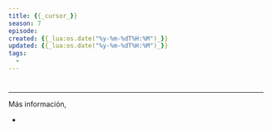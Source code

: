 ```yaml
---
title: {{_cursor_}}
season: 7
episode: 
created: {{_lua:os.date("%y-%m-%dT%H:%M")_}}
updated: {{_lua:os.date("%y-%m-%dT%H:%M")_}}
tags:
  - 
---
```

# 



<!--more-->
##



---
Más información,

- 
